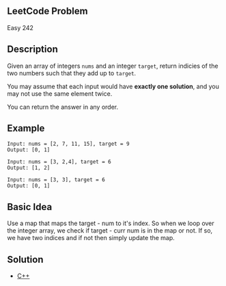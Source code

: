 ## LeetCode Problem
Easy 242

## Description
Given an array of integers `nums` and an integer `target`, return indicies of the two numbers such that they add up to `target`.

You may assume that each input would have **exactly one solution**, and you may not use the same element twice. 

You can return the answer in any order.

## Example
```
Input: nums = [2, 7, 11, 15], target = 9
Output: [0, 1]

Input: nums = [3, 2,4], target = 6
Output: [1, 2]

Input: nums = [3, 3], target = 6
Output: [0, 1]
```

## Basic Idea
Use a map that maps the target - num to it's index. So when we loop over the integer array, we check if target - curr num is in the map or not. If so, we have two indices and if not then simply update the map.

## Solution
- [C++](./solution.cpp)
